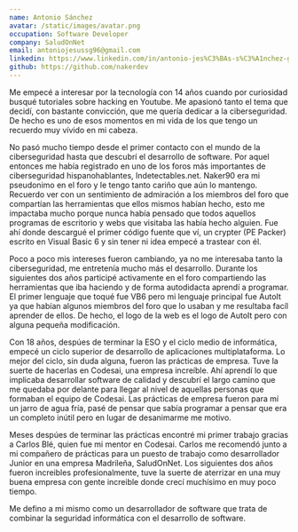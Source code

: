 ```yaml
---
name: Antonio Sánchez
avatar: /static/images/avatar.png
occupation: Software Developer
company: SaludOnNet
email: antoniojesussg96@gmail.com
linkedin: https://www.linkedin.com/in/antonio-jes%C3%BAs-s%C3%A1nchez-gonz%C3%A1lez-9b1b88121/
github: https://github.com/nakerdev
---
```


Me empecé a interesar por la tecnología con 14 años cuando por curiosidad busqué tutoriales sobre hacking en Youtube. Me apasionó tanto el tema que decidí, con bastante convicción, que me quería dedicar a la ciberseguridad. De hecho es uno de esos momentos en mi vida de los que tengo un recuerdo muy vívido en mi cabeza.

No pasó mucho tiempo desde el primer contacto con el mundo de la ciberseguridad hasta que descubrí el desarrollo de software. Por aquel entonces me había registrado en uno de los foros más importantes de ciberseguridad hispanohablantes, Indetectables.net. Naker90 era mi pseudonimo en el foro y le tengo tanto cariño que aún lo mantengo.
Recuerdo ver con un sentimiento de admiración a los miembros del foro que compartían las herramientas que ellos mismos habían hecho, esto me impactaba mucho porque nunca había pensado que todos aquellos programas de escritorio y webs que visitaba las había hecho alguien. Fue ahí donde descargué el primer código fuente que ví, un crypter (PE Packer) escrito en Visual Basic 6 y sin tener ni idea empecé a trastear con él.

Poco a poco mis intereses fueron cambiando, ya no me interesaba tanto la ciberseguridad, me entretenía mucho más el desarrollo. Durante los siguientes dos años participé activamente en el foro compartiendo las herramientas que iba haciendo y de forma autodidacta aprendí a programar. El primer lenguaje que toqué fue VB6 pero mi lenguaje principal fue AutoIt ya que habían algunos miembros del foro que lo usaban y me resultaba facíl aprender de ellos. De hecho, el logo de la web es el logo de AutoIt pero con alguna pequeña modificación.

Con 18 años, despúes de terminar la ESO y el ciclo medio de informática, empecé un ciclo superior de desarrollo de aplicaciones multiplataforma. Lo mejor del ciclo, sin duda alguna, fueron las prácticas de empresa. Tuve la suerte de hacerlas en Codesai, una empresa increíble. Ahí aprendí lo que implicaba desarrollar software de calidad y descubrí el largo camino que me quedaba por delante para llegar al nivel de aquellas personas que formaban el equipo de Codesai. Las prácticas de empresa fueron para mí un jarro de agua fría, pasé de pensar que sabía programar a pensar que era un completo inútil pero en lugar de desanimarme me motivo.

Meses despúes de terminar las prácticas encontré mi primer trabajo gracias a Carlos Blé, quien fue mi mentor en Codesai. Carlos me recomendó junto a mi compañero de prácticas para un puesto de trabajo como desarrollador Junior en una empresa Madrileña, SaludOnNet. Los siguientes dos años fueron increibles profesionalmente, tuve la suerte de aterrizar en una muy buena empresa con gente increible donde crecí muchísimo en muy poco tiempo.

Me defino a mi mismo como un desarrollador de software que trata de combinar la seguridad informática con el desarrollo de software.
